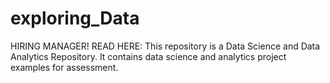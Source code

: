 # exploring_Data

HIRING MANAGER! READ HERE: This repository is a Data Science and Data Analytics Repository. It contains data science and analytics project examples for assessment.
